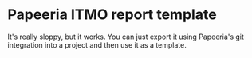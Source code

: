 # Papeeria ITMO report template

It's really sloppy, but it works. You can just export it using Papeeria's git integration into a project and then use it as a template.
